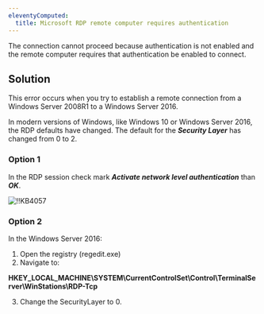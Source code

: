 ```yaml
---
eleventyComputed:
  title: Microsoft RDP remote computer requires authentication
---
```

The connection cannot proceed because authentication is not enabled and the remote computer requires that authentication be enabled to connect.

## Solution

This error occurs when you try to establish a remote connection from a Windows Server 2008R1 to a Windows Server 2016.  

In modern versions of Windows, like Windows 10 or Windows Server 2016, the RDP defaults have changed. The default for the ***Security Layer*** has changed from 0 to 2.

### Option 1

In the RDP session check mark ***Activate network level authentication*** than ***OK***.  

![!!KB4057](https://webdevolutions.azureedge.net/docs/en/kb/KB4057.png)
### Option 2

In the Windows Server 2016:  

1. Open the registry (regedit.exe)
1. Navigate to:  

**HKEY_LOCAL_MACHINE\SYSTEM\CurrentControlSet\Control\TerminalServer\WinStations\RDP-Tcp**  

3. Change the SecurityLayer to 0.
